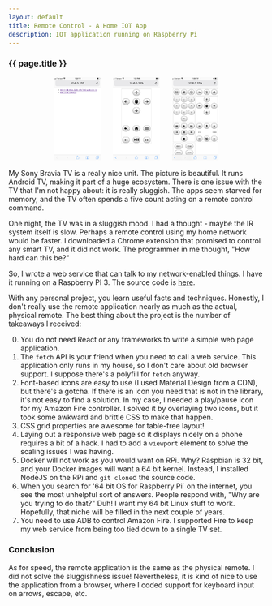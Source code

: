 ```yaml
---
layout: default
title: Remote Control - A Home IOT App
description: IOT application running on Raspberry Pi
---
```

### {{ page.title }}

<style>
    .cols {
        grid-gap: 24px;
        display: grid;
        grid-template-columns: 1fr 2fr 2fr 2fr 1fr;
        margin: 5px 20px 10px 20px;
    }
</style>
<div class="cols">
    <div></div>
    <div><img title="Home" src="/assets/images/remote-control/home.png"/></div>
    <div><img title="Fire" src="/assets/images/remote-control/fire.png"/></div>
    <div><img title="Bravia" src="/assets/images/remote-control/bravia.png"/></div>
    <div></div>
</div>

My Sony Bravia TV is a really nice unit. The picture is beautiful. It runs Android
TV, making it part of a huge ecosystem. There is one issue with the TV that I'm not
happy about: it is really sluggish. The apps seem starved for memory, and the TV
often spends a five count acting on a remote control command.

One night, the TV was in a sluggish mood. I had a thought - maybe the IR system itself
is slow. Perhaps a remote control using my home network would be faster. I downloaded
a Chrome extension that promised to control any smart TV, and it did not work. The
programmer in me thought, "How hard can this be?"

So, I wrote a web service that can talk to my network-enabled things. I have it running
on a Raspberry PI 3. The source code is [here](https://github.com/csgrimes1/remote-control-center).

With any personal project, you learn useful facts and techniques. Honestly, I don't really
use the remote application nearly as much as the actual, physical remote. The best thing
about the project is the number of takeaways I received:

0. You do not need React or any frameworks to write a simple web page application.
0. The `fetch` API is your friend when you need to call a web service. This application
only runs in my house, so I don't care about old browser support. I suppose there's a
polyfill for `fetch` anyway.
0. Font-based icons are easy to use (I used Material Design from a CDN), but there's
a gotcha. If there is an icon you need that is not in the library, it's not easy to find
a solution. In my case, I needed a play/pause icon for my Amazon Fire controller. I solved
it by overlaying two icons, but it took some awkward and brittle CSS to make that happen.
0. CSS grid properties are awesome for table-free layout!
0. Laying out a responsive web page so it displays nicely on a phone requires a bit of
a hack. I had to add a `viewport` element to solve the scaling issues I was having.
0. Docker will not work as you would want on RPi. Why? Raspbian is 32 bit, and your Docker
images will want a 64 bit kernel. Instead, I installed NodeJS on the RPi and `git clone`d
the source code.
0. When you search for '64 bit OS for Raspberry Pi` on the internet, you see the most
unhelpful sort of answers. People respond with, "Why are you trying to do that?" Duh! I
want my 64 bit Linux stuff to work. Hopefully, that niche will be filled in the next couple of
years.
0. You need to use ADB to control Amazon Fire. I supported Fire to keep my web service from
being too tied down to a single TV set.

### Conclusion

As for speed, the remote application is the same as the physical remote. I did not solve
the sluggishness issue! Nevertheless, it is kind of nice to use the application from a browser, where I coded support for keyboard input on arrows, escape, etc.
